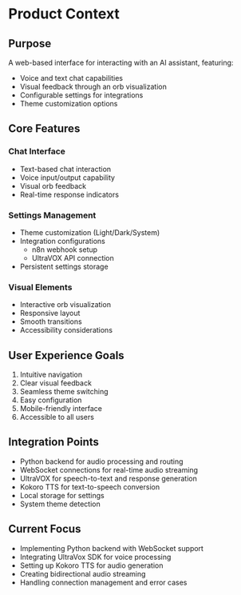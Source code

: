 # Product Context

## Purpose
A web-based interface for interacting with an AI assistant, featuring:
- Voice and text chat capabilities
- Visual feedback through an orb visualization
- Configurable settings for integrations
- Theme customization options

## Core Features

### Chat Interface
- Text-based chat interaction
- Voice input/output capability
- Visual orb feedback
- Real-time response indicators

### Settings Management
- Theme customization (Light/Dark/System)
- Integration configurations
  - n8n webhook setup
  - UltraVOX API connection
- Persistent settings storage

### Visual Elements
- Interactive orb visualization
- Responsive layout
- Smooth transitions
- Accessibility considerations

## User Experience Goals
1. Intuitive navigation
2. Clear visual feedback
3. Seamless theme switching
4. Easy configuration
5. Mobile-friendly interface
6. Accessible to all users

## Integration Points
- Python backend for audio processing and routing
- WebSocket connections for real-time audio streaming
- UltraVOX for speech-to-text and response generation
- Kokoro TTS for text-to-speech conversion
- Local storage for settings
- System theme detection

## Current Focus
- Implementing Python backend with WebSocket support
- Integrating UltraVox SDK for voice processing
- Setting up Kokoro TTS for audio generation
- Creating bidirectional audio streaming
- Handling connection management and error cases

